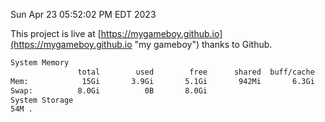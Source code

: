 Sun Apr 23 05:52:02 PM EDT 2023

This project is live at [https://mygameboy.github.io](https://mygameboy.github.io "my gameboy") thanks to Github.

```bash
System Memory
               total        used        free      shared  buff/cache   available
Mem:            15Gi       3.9Gi       5.1Gi       942Mi       6.3Gi        10Gi
Swap:          8.0Gi          0B       8.0Gi
System Storage
54M	.
```
```bash
